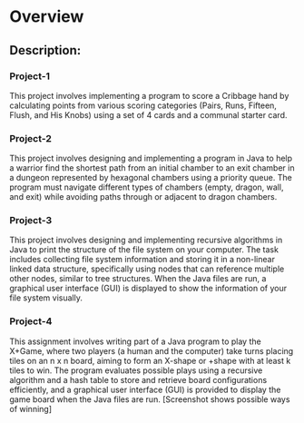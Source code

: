 # Overview

## Description: 

### Project-1
This project involves implementing a program to score a Cribbage hand by calculating points from various scoring categories (Pairs, Runs, Fifteen, Flush, and His Knobs) using a set of 4 cards and a communal starter card.

### Project-2
This project involves designing and implementing a program in Java to help a warrior find the shortest path from an initial chamber to an exit chamber in a dungeon represented by hexagonal chambers using a priority queue. The program must navigate different types of chambers (empty, dragon, wall, and exit) while avoiding paths through or adjacent to dragon chambers.

### Project-3
This project involves designing and implementing recursive algorithms in Java to print the structure of the file system on your computer. The task includes collecting file system information and storing it in a non-linear linked data structure, specifically using nodes that can reference multiple other nodes, similar to tree structures. When the Java files are run, a graphical user interface (GUI) is displayed to show the information of your file system visually.

### Project-4
This assignment involves writing part of a Java program to play the X+Game, where two players (a human and the computer) take turns placing tiles on an n x n board, aiming to form an X-shape or +shape with at least k tiles to win. The program evaluates possible plays using a recursive algorithm and a hash table to store and retrieve board configurations efficiently, and a graphical user interface (GUI) is provided to display the game board when the Java files are run.
[Screenshot shows possible ways of winning] 
